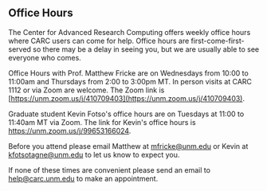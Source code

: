 ## Office Hours

The Center for Advanced Research Computing offers weekly office hours where CARC users can come for help. Office hours are first-come-first-served so there may be a delay in seeing you, but we are usually able to see everyone who comes.

Office Hours with Prof. Matthew Fricke are on Wednesdays from 10:00 to 11:00am and Thursdays from 2:00 to 3:00pm MT. In person visits at CARC 1112 or via Zoom are welcome. The Zoom link is [https://unm.zoom.us/j/410709403](https://unm.zoom.us/j/410709403).

Graduate student Kevin Fotso's office hours are on Tuesdays at 11:00 to 11:40am MT via Zoom. The link for Kevin's office hours is https://unm.zoom.us/j/99653166024.

Before you attend please email Matthew at mfricke@unm.edu or Kevin at kfotsotagne@unm.edu to let us know to expect you.

If none of these times are convenient please send an email to help@carc.unm.edu to make an appointment.

